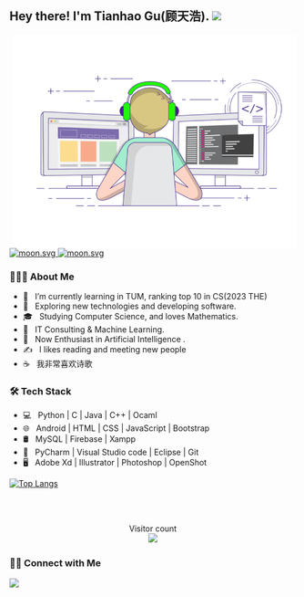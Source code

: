 <h2> Hey there! I'm Tianhao Gu(顾天浩). <img src="https://github.com/souvikguria98/souvikguria98/blob/master/Hi.gif" width="25"></h2>
<img align="right" alt="GIF" src="https://raw.githubusercontent.com/devSouvik/devSouvik/master/gif3.gif" width="500"/>



<!-- real time -->
<a href="https://moon-svg.minung.dev">
  <img src="https://moon-svg.minung.dev/moon.svg?theme=basic" alt="moon.svg" />
</a>

<!-- specific date -->
<a href="https://moon-svg.minung.dev">
  <img src="https://moon-svg.minung.dev/moon.svg?date=2022-03-24&theme=basic" alt="moon.svg" />
</a>

<h3> 👨🏻‍💻 About Me </h3>

- 🔭 &nbsp; I’m currently learning in TUM, ranking top 10 in CS(2023 THE)
- 🤔 &nbsp; Exploring new technologies and developing software.
- 🎓 &nbsp; Studying Computer Science, and loves Mathematics.
- 💼 &nbsp; IT Consulting & Machine Learning.
- 🌱 &nbsp; Now Enthusiast in Artificial Intelligence .
- ✍️ &nbsp; I likes reading and meeting new people
- ☕ &nbsp; 我非常喜欢诗歌

<h3>🛠 Tech Stack</h3>

- 💻 &nbsp; Python | C | Java | C++ | Ocaml 
- 🌐 &nbsp; Android | HTML | CSS | JavaScript | Bootstrap 
- 🛢 &nbsp; MySQL | Firebase | Xampp
- 🔧 &nbsp; PyCharm | Visual Studio code | Eclipse | Git
- 🖥 &nbsp; Adobe Xd | Illustrator | Photoshop | OpenShot

[![Top Langs](https://github-readme-stats.vercel.app/api/top-langs/?username=devSouvik&layout=compact&text_color=daf7dc&bg_color=151515)](https://github.com/devSouvik/github-readme-stats)
<br/>
<br/>
<center><img src="http://ghchart.rshah.org/409ba5/yousazoe" alt="" /></center>

<p align="center"> 
  Visitor count<br/>
  <img src="https://profile-counter.glitch.me/youszoe/count.svg" />
</p>
<h3> 🤝🏻 Connect with Me </h3>
 <a href="www.pornhub.com"><img src="https://img.icons8.com/plasticine/100/000000/linkedin.png" width="50" /></a>
</p>


